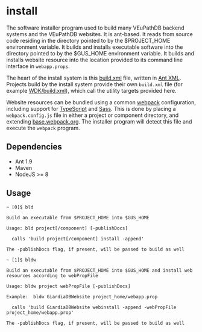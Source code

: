 # install
The software installer program used to build many VEuPathDB backend systems and the VEuPathDB websites.  It is ant-based.  It reads from source code residing in the directory pointed to by the $PROJECT_HOME environment variable.  It builds and installs executable software into the directory pointed to by the $GUS_HOME environment variable.  It builds and installs website resource into the location provided to its command line interface in `webapp.props`.

The heart of the install system is this [build.xml](build.xml) file, written in [Ant XML](https://ant.apache.org/manual/using.html).  Projects build by the install system provide their own `build.xml` file (for example [WDK/build.xml](https://github.com/VEuPathDB/WDK/build.xml)), which call the utility targets provided here.

Website resources can be bundled using a common [webpack](https://webpack.js.org/) configuration, including support for [TypeScript](https://www.typescriptlang.org/) and [Sass](https://sass-lang.com/). This is done by placing a `webpack.config.js` file in either a project or component directory, and extending [base.webpack.org](./base.webpack.org). The installer program will detect this file and execute the `webpack` program.

## Dependencies
 * Ant 1.9
 * Maven
 * NodeJS >= 8

## Usage
```
~ [0]$ bld

Build an executable from $PROJECT_HOME into $GUS_HOME

Usage: bld project[/component] [-publishDocs]

  calls 'build project[/component] install -append'

The -publishDocs flag, if present, will be passed to build as well

~ [1]$ bldw

Build an executable from $PROJECT_HOME into $GUS_HOME and install web resources according to webPropFile 

Usage: bldw project webPropFile [-publishDocs]

Example:  bldw GiardiaDBWebsite project_home/webapp.prop

  calls 'build GiardiaDBWebsite webinstall -append -webPropFile project_home/webapp.prop'

The -publishDocs flag, if present, will be passed to build as well
```

